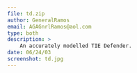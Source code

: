```yaml
---
file: td.zip
author: GeneralRamos
email: AGAGnrlRamos@aol.com
type: both
description: >
    An accurately modelled TIE Defender.
date: 06/24/03
screenshot: td.jpg
---
```

